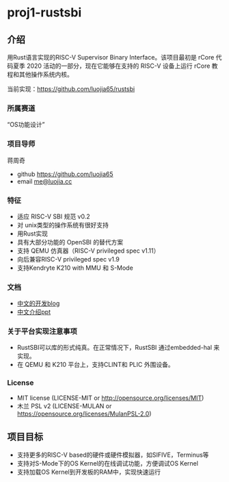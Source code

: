 # proj1-rustsbi

## 介绍
用Rust语言实现的RISC-V Supervisor Binary Interface。该项目最初是 rCore 代码夏季 2020 活动的一部分，现在它能够在支持的 RISC-V 设备上运行 rCore 教程和其他操作系统内核。

当前实现：https://github.com/luojia65/rustsbi

### 所属赛道
“OS功能设计”

### 项目导师
蒋周奇 
- github https://github.com/luojia65
- email me@luojia.cc

### 特征
- 适应 RISC-V SBI 规范 v0.2
- 对 unix类型的操作系统有很好支持
- 用Rust实现
- 具有大部分功能的 OpenSBI 的替代方案
- 支持 QEMU 仿真器（RISC-V privileged spec v1.11）
- 向后兼容RISC-V privileged spec v1.9
- 支持Kendryte  K210 with MMU 和 S-Mode

### 文档
- [中文的开发blog](https://github.com/luojia65/rcore-os-blog/blob/master/source/_posts/os-report-final-luojia65.md)
- [中文介绍ppt](https://github.com/luojia65/DailySchedule/blob/master/Rust%E8%AF%AD%E8%A8%80%E4%B8%8ERISC-V%E6%93%8D%E4%BD%9C%E7%B3%BB%E7%BB%9F.pdf)


### 关于平台实现注意事项
- RustSBI可以库的形式纯真。在正常情况下，RustSBI 通过embedded-hal 来实现。
- 在 QEMU 和 K210 平台上，支持CLINT和 PLIC 外围设备。

### License
- MIT license (LICENSE-MIT or http://opensource.org/licenses/MIT)
- 木兰 PSL v2 (LICENSE-MULAN or https://opensource.org/licenses/MulanPSL-2.0)

## 项目目标
- 支持更多的RISC-V based的硬件或硬件模拟器，如SIFIVE，Terminus等
- 支持对S-Mode下的OS Kernel的在线调试功能，方便调试OS Kernel
- 支持加载OS Kernel到开发板的RAM中，实现快速运行

